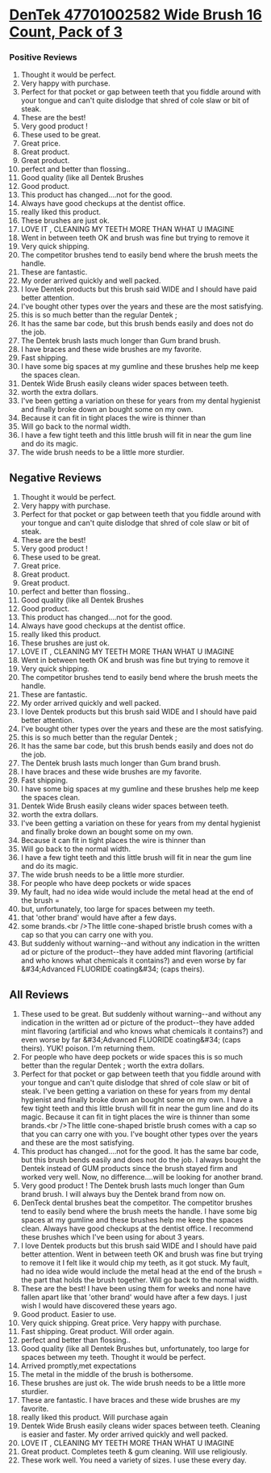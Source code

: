 # [DenTek 47701002582 Wide Brush 16 Count, Pack of 3](https://products.checkmycream.com/products/DenTek-47701002582-Wide-Brush-16-Count-Pack-of-3.html)

### Positive Reviews

<ol>
      <li>Thought it would be perfect.</li>
      <li>Very happy with purchase.</li>
      <li>Perfect for that pocket or gap between teeth that you fiddle around with your tongue and can&#x27;t quite dislodge that shred of cole slaw or bit of steak.</li>
      <li>These are the best!  </li>
      <li>Very good product !</li>
      <li>These used to be great.</li>
      <li>Great price.</li>
      <li>Great product.</li>
      <li>Great product.  </li>
      <li>perfect and better than flossing..</li>
      <li>Good quality (like all Dentek Brushes  </li>
      <li>Good product.</li>
      <li>This product has changed....not for the good.  </li>
      <li>Always have good checkups at the dentist office.  </li>
      <li>really liked this product.  </li>
      <li>These brushes are just ok.</li>
      <li>LOVE IT , CLEANING MY TEETH MORE THAN WHAT U IMAGINE</li>
      <li>Went in between teeth OK and brush was fine but trying to remove it</li>
      <li>Very quick shipping.</li>
      <li>The competitor brushes tend to easily bend where the brush meets the handle.  </li>
      <li>These are fantastic.</li>
      <li>My order arrived quickly and well packed.</li>
      <li>I love Dentek products but this brush said WIDE and I should have paid better attention.  </li>
      <li>I&#x27;ve bought other types over the years and these are the most satisfying.</li>
      <li>this is so much better than the regular Dentek ;</li>
      <li>It has the same bar code, but this brush bends easily and does not do the job.  </li>
      <li>The Dentek brush lasts much longer than Gum brand brush.</li>
      <li>I have braces and these wide brushes are my favorite.</li>
      <li>Fast shipping.  </li>
      <li>I have some big spaces at my gumline and these brushes help me keep the spaces clean.  </li>
      <li>Dentek Wide Brush easily cleans wider spaces between teeth.</li>
      <li>worth the extra dollars.</li>
      <li>I&#x27;ve been getting a variation on these for years from my dental hygienist and finally broke down an bought some on my own.  </li>
      <li>Because it can fit in tight places the wire is thinner than</li>
      <li>Will go back to the normal width.</li>
      <li>I have a few tight teeth and this little brush will fit in near the gum line and do its magic.</li>
      <li>The wide brush needs to be a little more sturdier.</li>
</ol>


<h2>Negative Reviews</h2>
<ol>
<li> Thought it would be perfect.</li>
<li> Very happy with purchase.</li>
<li> Perfect for that pocket or gap between teeth that you fiddle around with your tongue and can&#x27;t quite dislodge that shred of cole slaw or bit of steak.</li>
<li> These are the best!  </li>
<li> Very good product !</li>
<li> These used to be great.</li>
<li> Great price.</li>
<li> Great product.</li>
<li> Great product.  </li>
<li> perfect and better than flossing..</li>
<li> Good quality (like all Dentek Brushes  </li>
<li> Good product.</li>
<li> This product has changed....not for the good.  </li>
<li> Always have good checkups at the dentist office.  </li>
<li> really liked this product.  </li>
<li> These brushes are just ok.</li>
<li> LOVE IT , CLEANING MY TEETH MORE THAN WHAT U IMAGINE</li>
<li> Went in between teeth OK and brush was fine but trying to remove it</li>
<li> Very quick shipping.</li>
<li> The competitor brushes tend to easily bend where the brush meets the handle.  </li>
<li> These are fantastic.</li>
<li> My order arrived quickly and well packed.</li>
<li> I love Dentek products but this brush said WIDE and I should have paid better attention.  </li>
<li> I&#x27;ve bought other types over the years and these are the most satisfying.</li>
<li> this is so much better than the regular Dentek ;</li>
<li> It has the same bar code, but this brush bends easily and does not do the job.  </li>
<li> The Dentek brush lasts much longer than Gum brand brush.</li>
<li> I have braces and these wide brushes are my favorite.</li>
<li> Fast shipping.  </li>
<li> I have some big spaces at my gumline and these brushes help me keep the spaces clean.  </li>
<li> Dentek Wide Brush easily cleans wider spaces between teeth.</li>
<li> worth the extra dollars.</li>
<li> I&#x27;ve been getting a variation on these for years from my dental hygienist and finally broke down an bought some on my own.  </li>
<li> Because it can fit in tight places the wire is thinner than</li>
<li> Will go back to the normal width.</li>
<li> I have a few tight teeth and this little brush will fit in near the gum line and do its magic.</li>
<li> The wide brush needs to be a little more sturdier.</li>
<li> For people who have deep pockets or wide spaces</li>
<li> My fault, had no idea wide would include the metal head at the end of the brush &#x3D;</li>
<li> but, unfortunately, too large for spaces between my teeth.  </li>
<li> that &#x27;other brand&#x27; would have after a few days.  </li>
<li> some brands.&lt;br /&gt;The little cone-shaped bristle brush comes with a cap so that you can carry one with you.</li>
<li> But suddenly without warning--and without any indication in the written ad or picture of the product--they have added mint flavoring (artificial and who knows what chemicals it contains?) and even worse by far &amp;#34;Advanced FLUORIDE coating&amp;#34; (caps theirs).</li>
</ol>

<h2>All Reviews</h2>

<ol>
    <li> These used to be great. But suddenly without warning--and without any indication in the written ad or picture of the product--they have added mint flavoring (artificial and who knows what chemicals it contains?) and even worse by far &amp;#34;Advanced FLUORIDE coating&amp;#34; (caps theirs). YUK! poison. I&#x27;m returning them.</li>
    <li> For people who have deep pockets or wide spaces this is so much better than the regular Dentek ; worth the extra dollars.</li>
    <li> Perfect for that pocket or gap between teeth that you fiddle around with your tongue and can&#x27;t quite dislodge that shred of cole slaw or bit of steak. I&#x27;ve been getting a variation on these for years from my dental hygienist and finally broke down an bought some on my own.  I have a few tight teeth and this little brush will fit in near the gum line and do its magic. Because it can fit in tight places the wire is thinner than some brands.&lt;br /&gt;The little cone-shaped bristle brush comes with a cap so that you can carry one with you. I&#x27;ve bought other types over the years and these are the most satisfying.</li>
    <li> This product has changed....not for the good.  It has the same bar code, but this brush bends easily and does not do the job.  I always bought the Dentek instead of GUM products since the brush stayed firm and worked very well.  Now, no difference....will be looking for another brand.</li>
    <li> Very good product ! The Dentek brush lasts much longer than Gum brand brush. I will always buy the Dentek brand from now on.</li>
    <li> DenTeck dental brushes beat the competitor.  The competitor brushes tend to easily bend where the brush meets the handle.  I have some big spaces at my gumline and these brushes help me keep the spaces clean.  Always have good checkups at the dentist office.  I recommend these brushes which I&#x27;ve been using for about 3 years.</li>
    <li> I love Dentek products but this brush said WIDE and I should have paid better attention.  Went in between teeth OK and brush was fine but trying to remove it I felt like it would chip my teeth, as it got stuck.  My fault, had no idea wide would include the metal head at the end of the brush &#x3D; the part that holds the brush together.  Will go back to the normal width.</li>
    <li> These are the best!  I have been using them for weeks and none have fallen apart like that &#x27;other brand&#x27; would have after a few days.  I just wish I would have discovered these years ago.</li>
    <li> Good product. Easier to use.</li>
    <li> Very quick shipping. Great price. Very happy with purchase.</li>
    <li> Fast shipping.  Great product.  Will order again.</li>
    <li> perfect and better than flossing..</li>
    <li> Good quality (like all Dentek Brushes  but, unfortunately, too large for spaces between my teeth.  Thought it would be perfect.</li>
    <li> Arrived promptly,met expectations</li>
    <li> The metal in the middle of the brush is bothersome.</li>
    <li> These brushes are just ok. The wide brush needs to be a little more sturdier.</li>
    <li> These are fantastic. I have braces and these wide brushes are my favorite.</li>
    <li> really liked this product.  Will purchase again</li>
    <li> Dentek Wide Brush easily cleans wider spaces between teeth. Cleaning is easier and faster. My order arrived quickly and well packed.</li>
    <li> LOVE IT , CLEANING MY TEETH MORE THAN WHAT U IMAGINE</li>
    <li> Great product. Completes teeth &amp; gum cleaning. Will use religiously.</li>
    <li> These work well.  You need a variety of sizes.  I use these every day.</li>
</ol>




